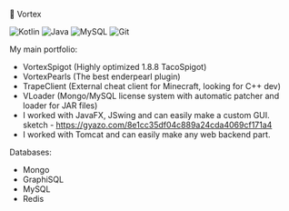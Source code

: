 🌃 Vortex

![Kotlin](https://img.shields.io/badge/-Kotlin-964b00?style=flat-square&logo=kotlin&logoColor=white)
![Java](https://img.shields.io/badge/-Java-f5c242?style=flat-square&logo=java&logoColor=black)
![MySQL](https://img.shields.io/badge/-MySQL-e9f542?style=flat-square&logo=mysql&logoColor=black)
![Git](https://img.shields.io/badge/-Git-F44D27?style=flat-square&logo=git&logoColor=white) 

My main portfolio:
- VortexSpigot (Highly optimized 1.8.8 TacoSpigot)
- VortexPearls (The best enderpearl plugin)
- TrapeClient (External cheat client for Minecraft, looking for C++ dev)
- VLoader (Mongo/MySQL license system with automatic patcher and loader for JAR files)
- I worked with JavaFX, JSwing and can easily make a custom GUI.
sketch - https://gyazo.com/8e1cc35df04c889a24cda4069cf171a4
- I worked with Tomcat and can easily make any web backend part.

Databases:
- Mongo
- GraphiSQL
- MySQL
- Redis

